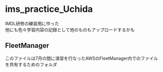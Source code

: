 # ims_practice_Uchida
IMDL研修の練習用に作った</br>
他にも色々学習内容の記録として他のものもアップロードするかも

## FleetManager
このファイルは7月の間に演習を行なったAWSのFleetManager内でのファイルを共有するためのフォルダ

